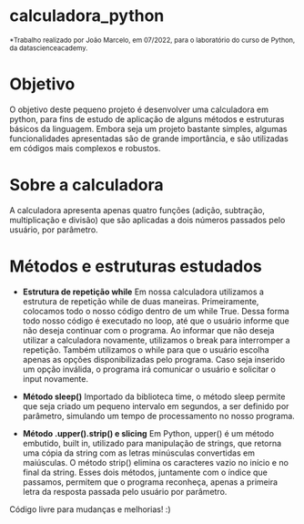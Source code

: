 # calculadora_python
<sub>*Trabalho realizado por João Marcelo, em 07/2022, para o laboratório do curso de Python, da datascienceacademy. </sub>
# Objetivo

O objetivo deste pequeno projeto é desenvolver uma calculadora em python, para fins de estudo de aplicação de alguns métodos e estruturas básicos da linguagem. Embora seja um projeto bastante simples, algumas funcionalidades apresentadas são de grande importância, e são utilizadas em códigos mais complexos e robustos.

# Sobre a calculadora
A calculadora apresenta apenas quatro funções (adição, subtração, multiplicação e divisão) que são aplicadas a dois números passados pelo usuário, por parâmetro.

# Métodos e estruturas estudados
* **Estrutura de repetição while** Em nossa calculadora utilizamos a estrutura de repetição while de duas maneiras. Primeiramente, colocamos todo o nosso código dentro de um while True. Dessa forma todo nosso código é executado no loop, até que o usuário informe que não deseja continuar com o programa. Ao informar que não deseja utilizar a calculadora novamente, utilizamos o break para interromper a repetição. Também utilizamos o while para que o usuário escolha apenas as opções disponibilizadas pelo programa. Caso seja inserido um opção inválida, o programa irá comunicar o usuário e solicitar o input novamente.

* **Método sleep()** Importado da biblioteca time, o método sleep permite que seja criado um pequeno intervalo em segundos, a ser definido por parâmetro, simulando um tempo de processamento no nosso programa.

* **Método .upper().strip() e slicing** Em Python, upper()  é um método embutido, built in, utilizado para manipulação de strings, que retorna uma cópia da string com as letras minúsculas convertidas em maiúsculas. O método strip() elimina os caracteres vazio no início e no final da string. Esses dois métodos, juntamente com o índice que passamos, permitem que o programa reconheça, apenas a primeira letra da resposta passada pelo usuário por parâmetro.

Código livre para mudanças e melhorias! :)

